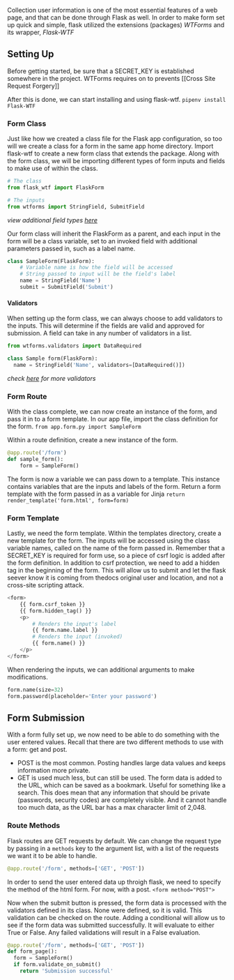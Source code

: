 Collection user information is one of the most essential features of a web page, and that can be done through Flask as well.
In order to make form set up quick and simple, flask utilized the extensions (packages) *WTForms* and its wrapper, *Flask-WTF*

## Setting Up
Before getting started, be sure that a SECRET_KEY is established somewhere in the project. WTForms requires on to prevents [[Cross Site Request Forgery]]

After this is done, we can start installing and using flask-wtf.
`pipenv install Flask-WTF`

### Form Class
Just like how we created a class file for the Flask app configuration, so too will we create a class for a form in the same app home directory. Import flask-wtf to create a new form class that extends the package.
Along with the form class, we will be importing different types of form inputs and fields to make use of within the class.
```py
# The class
from flask_wtf import FlaskForm

# The inputs
from wtforms import StringField, SubmitField
```
*view additional field types [here](https://wtforms.readthedocs.io/en/2.3.x/fields/#basic-fields)*

Our form class will inherit the FlaskForm as a parent, and each input in the form will be a class variable, set to an invoked field with additional parameters passed in, such as a label name.
```py
class SampleForm(FlaskForm):
	# Variable name is how the field will be accessed
	# String passed to input will be the field's label
    name = StringField('Name')
    submit = SubmitField('Submit')
```
#### Validators
When setting up the form class, we can always choose to add validators to the inputs. This will determine if the fields are valid and approved for submission. 
A field can take in any number of validators in a list.
```py
from wtforms.validators import DataRequired

class Sample form(FlaskForm):
  name = StringField('Name', validators=[DataRequired()])
```
*check [here](https://wtforms.readthedocs.io/en/2.3.x/validators/) for more validators*

### Form Route
With the class complete, we can now create an instance of the form, and pass it in to a form template. In our app file, import the class definition for the form.
`from app.form.py import SampleForm`

Within a route definition, create a new instance of the form.
```py
@app.route('/form')
def sample_form():
	form = SampleForm()
```

The form is now a variable we can pass down to a template. This instance contains variables that are the inputs and labels of the form. Return a form template with the form passed in as a variable for Jinja
`return render_template('form.html', form=form)`

### Form Template
Lastly, we need the form template. Within the templates directory, create a new template for the form. The inputs will be accessed using the class variable names, called on the name of the form passed in.
Remember that a SECRET_KEY is required for form use, so a piece of csrf logic is added after the form definition.
In addition to csrf protection, we need to add a hidden tag in the beginning of the form. This will allow us to submit and let the flask seever know it is coming from thedocs original user and location, and not a cross-site scripting attack.
```py
<form> 
    {{ form.csrf_token }}
    {{ form.hidden_tag() }}
    <p>
	    # Renders the input's label
        {{ form.name.label }}
        # Renders the input (invoked)
        {{ form.name() }}
    </p>
</form>
```

When rendering the inputs, we can additional arguments to make modifications.
```py
form.name(size=32)
form.password(placeholder='Enter your password')
```

## Form Submission
With a form fully set up, we now need to be able to do something with the user entered values.
Recall that there are two different methods to use with a form: get and post.
- POST is the most common. Posting handles large data values and keeps information more private.
- GET is used much less, but can still be used. The form data is added to the URL, which can be saved as a bookmark. Useful for something like a search. This does mean that any information that should be private (passwords, security codes) are completely visible. And it cannot handle too much data, as the URL bar has a max character limit of 2,048.

### Route Methods
Flask routes are GET requests by default. We can change the request type by passing in a `methods` key to the argument list, with a list of the requests we want it to be able to handle.
```py
@app.route('/form', methods=['GET', 'POST'])
```

In order to send the user entered data up throigh flask, we need to specify the method of the html form. For now, with a post.
`<form method="POST">`

Now when the submit button is pressed, the form data is processed with the validators defined in its class. None were defined, so it is valid.
This validation can be checked on the route. Adding a conditional will allow us to see if the form data was submitted successfully. It will evaluate to either True or False.
Any failed validations will result in a False evaluation.
```py
@app.route('/form', methods=['GET', 'POST'])
def form_page():
  form = SampleForm()
  if form.validate_on_submit()
    return 'Submission successful'
```
